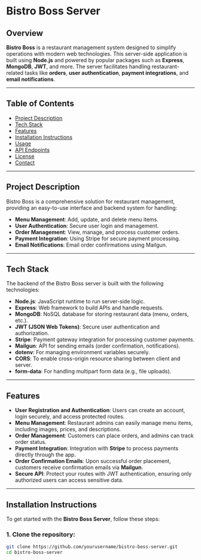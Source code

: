 # Bistro Boss Server

## Overview

**Bistro Boss** is a restaurant management system designed to simplify operations with modern web technologies. This server-side application is built using **Node.js** and powered by popular packages such as **Express**, **MongoDB**, **JWT**, and more. The server facilitates handling restaurant-related tasks like **orders**, **user authentication**, **payment integrations**, and **email notifications**.

---

## Table of Contents

- [Project Description](#project-description)
- [Tech Stack](#tech-stack)
- [Features](#features)
- [Installation Instructions](#installation-instructions)
- [Usage](#usage)
- [API Endpoints](#api-endpoints)
- [License](#license)
- [Contact](#contact)

---

## Project Description

Bistro Boss is a comprehensive solution for restaurant management, providing an easy-to-use interface and backend system for handling:

- **Menu Management**: Add, update, and delete menu items.
- **User Authentication**: Secure user login and management.
- **Order Management**: View, manage, and process customer orders.
- **Payment Integration**: Using Stripe for secure payment processing.
- **Email Notifications**: Email order confirmations using Mailgun.
  
---

## Tech Stack

The backend of the Bistro Boss server is built with the following technologies:

- **Node.js**: JavaScript runtime to run server-side logic.
- **Express**: Web framework to build APIs and handle requests.
- **MongoDB**: NoSQL database for storing restaurant data (menu, orders, etc.).
- **JWT (JSON Web Tokens)**: Secure user authentication and authorization.
- **Stripe**: Payment gateway integration for processing customer payments.
- **Mailgun**: API for sending emails (order confirmation, notifications).
- **dotenv**: For managing environment variables securely.
- **CORS**: To enable cross-origin resource sharing between client and server.
- **form-data**: For handling multipart form data (e.g., file uploads).

---

## Features

- **User Registration and Authentication**: Users can create an account, login securely, and access protected routes.
- **Menu Management**: Restaurant admins can easily manage menu items, including images, prices, and descriptions.
- **Order Management**: Customers can place orders, and admins can track order status.
- **Payment Integration**: Integration with **Stripe** to process payments directly through the app.
- **Order Confirmation Emails**: Upon successful order placement, customers receive confirmation emails via **Mailgun**.
- **Secure API**: Protect your routes with JWT authentication, ensuring only authorized users can access sensitive data.

---

## Installation Instructions

To get started with the **Bistro Boss Server**, follow these steps:

### 1. Clone the repository:

```bash
git clone https://github.com/yourusername/bistro-boss-server.git
cd bistro-boss-server
